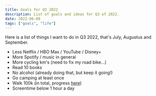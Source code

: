 ```yaml
---
title: Goals for Q3 2022
description: List of goals and ideas for Q3 of 2022.
date: 2022-06-08
tags: ["goals", "life"]
---
```


Here is a list of things I want to do in Q3 2022, that's July, Augustus and September.

- Less Netflix / HBO Max / YouTube / Disney+
- More Spotify / music in general
- More cycling km's (need to fix my road bike...)
- Read 10 books
- No alcohol (already doing that, but keep it going!)
- Go camping at least once
- Walk 100k (in total, progress <a href="https://docs.google.com/spreadsheets/d/1ekTR5Fu0fZgu2r6m3MX-p66WwCV9AbRko_9VqYQdv6w/edit?usp=sharing"> here</a>)
- Screentime below 1 hour a day
